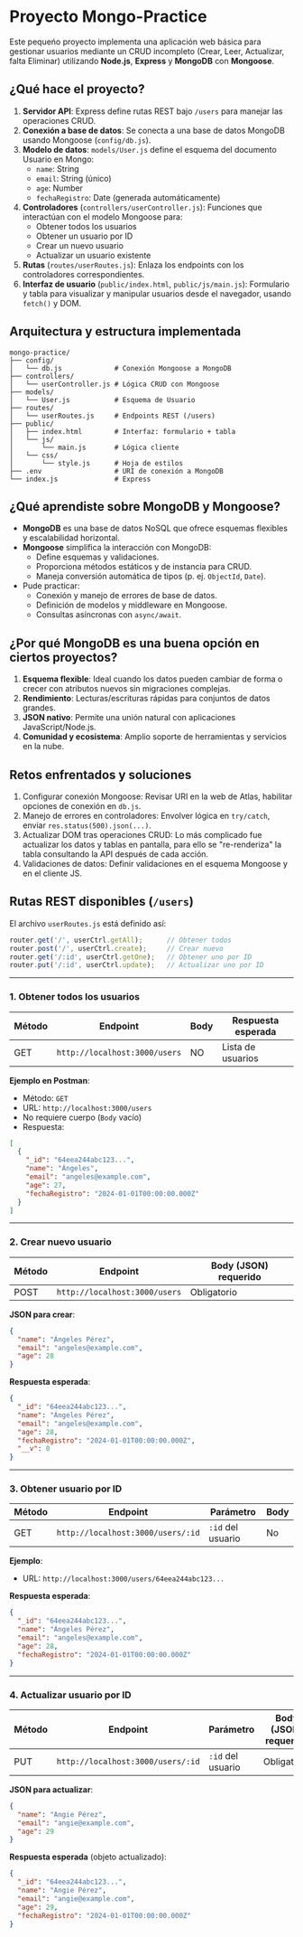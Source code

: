 # Proyecto Mongo-Practice

Este pequeńo proyecto implementa una aplicación web básica para gestionar usuarios mediante un CRUD incompleto (Crear, Leer, Actualizar, falta Eliminar) utilizando **Node.js**, **Express** y **MongoDB** con **Mongoose**.

## ¿Qué hace el proyecto?

1. **Servidor API**: Express define rutas REST bajo `/users` para manejar las operaciones CRUD.
2. **Conexión a base de datos**: Se conecta a una base de datos MongoDB usando Mongoose (`config/db.js`).
3. **Modelo de datos**: `models/User.js` define el esquema del documento Usuario en Mongo:
   - `name`: String
   - `email`: String (único)
   - `age`: Number
   - `fechaRegistro`: Date (generada automáticamente)
4. **Controladores** (`controllers/userController.js`): Funciones que interactúan con el modelo Mongoose para:
   - Obtener todos los usuarios
   - Obtener un usuario por ID
   - Crear un nuevo usuario
   - Actualizar un usuario existente
5. **Rutas** (`routes/userRoutes.js`): Enlaza los endpoints con los controladores correspondientes.
6. **Interfaz de usuario** (`public/index.html`, `public/js/main.js`): Formulario y tabla para visualizar y manipular usuarios desde el navegador, usando `fetch()` y DOM.

## Arquitectura y estructura implementada

```
mongo-practice/
├── config/
│   └── db.js             # Conexión Mongoose a MongoDB
├── controllers/
│   └── userController.js # Lógica CRUD con Mongoose
├── models/
│   └── User.js           # Esquema de Usuario
├── routes/
│   └── userRoutes.js     # Endpoints REST (/users)
├── public/
│   ├── index.html        # Interfaz: formulario + tabla
│   └── js/
│       └── main.js       # Lógica cliente
│   └── css/
│       └── style.js      # Hoja de estilos
├── .env                  # URI de conexión a MongoDB
└── index.js              # Express
```

## ¿Qué aprendiste sobre MongoDB y Mongoose?

- **MongoDB** es una base de datos NoSQL que ofrece esquemas flexibles y escalabilidad horizontal.
- **Mongoose** simplifica la interacción con MongoDB:
  - Define esquemas y validaciones.
  - Proporciona métodos estáticos y de instancia para CRUD.
  - Maneja conversión automática de tipos (p. ej. `ObjectId`, `Date`).
- Pude practicar:
  - Conexión y manejo de errores de base de datos.
  - Definición de modelos y middleware en Mongoose.
  - Consultas asíncronas con `async/await`.

## ¿Por qué MongoDB es una buena opción en ciertos proyectos?

1. **Esquema flexible**: Ideal cuando los datos pueden cambiar de forma o crecer con atributos nuevos sin migraciones complejas.
2. **Rendimiento**: Lecturas/escrituras rápidas para conjuntos de datos grandes.
3. **JSON nativo**: Permite una unión natural con aplicaciones JavaScript/Node.js.
4. **Comunidad y ecosistema**: Amplio soporte de herramientas y servicios en la nube.

## Retos enfrentados y soluciones

1. Configurar conexión Mongoose: Revisar URI en la web de Atlas, habilitar opciones de conexión en `db.js`.
2. Manejo de errores en controladores: Envolver lógica en `try/catch`, enviar `res.status(500).json(...)`.
3. Actualizar DOM tras operaciones CRUD: Lo más complicado fue actualizar los datos y tablas en pantalla, para ello se "re-renderiza" la tabla consultando la API después de cada acción.
4. Validaciones de datos: Definir validaciones en el esquema Mongoose y en el cliente JS.

## Rutas REST disponibles (`/users`)

El archivo `userRoutes.js` está definido así:

```js
router.get('/', userCtrl.getAll);      // Obtener todos
router.post('/', userCtrl.create);     // Crear nuevo
router.get('/:id', userCtrl.getOne);   // Obtener uno por ID
router.put('/:id', userCtrl.update);   // Actualizar uno por ID
```

---

### 1. Obtener todos los usuarios

| Método | Endpoint                      | Body | Respuesta esperada |
| ------ | ----------------------------- | ---- | ------------------ |
| GET    | `http://localhost:3000/users` |  NO  | Lista de usuarios  |

**Ejemplo en Postman**:

- Método: `GET`
- URL: `http://localhost:3000/users`
- No requiere cuerpo (`Body` vacío)
- Respuesta:

```json
[
  {
    "_id": "64eea244abc123...",
    "name": "Ángeles",
    "email": "angeles@example.com",
    "age": 27,
    "fechaRegistro": "2024-01-01T00:00:00.000Z"
  }
]
```

---

### 2. Crear nuevo usuario

| Método | Endpoint                      | Body (JSON) requerido |
| ------ | ----------------------------- | --------------------- |
| POST   | `http://localhost:3000/users` |  Obligatorio          |

**JSON para crear**:

```json
{
  "name": "Ángeles Pérez",
  "email": "angeles@example.com",
  "age": 28
}
```

**Respuesta esperada**:

```json
{
  "_id": "64eea244abc123...",
  "name": "Ángeles Pérez",
  "email": "angeles@example.com",
  "age": 28,
  "fechaRegistro": "2024-01-01T00:00:00.000Z",
  "__v": 0
}
```

---

### 3. Obtener usuario por ID

| Método | Endpoint                          | Parámetro         | Body |
| ------ | --------------------------------- | ----------------- | ---- |
| GET    | `http://localhost:3000/users/:id` | `:id` del usuario | No   |

**Ejemplo**:

- URL: `http://localhost:3000/users/64eea244abc123...`

**Respuesta esperada**:

```json
{
  "_id": "64eea244abc123...",
  "name": "Ángeles Pérez",
  "email": "angeles@example.com",
  "age": 28,
  "fechaRegistro": "2024-01-01T00:00:00.000Z"
}
```

---

### 4. Actualizar usuario por ID

| Método | Endpoint                          | Parámetro         | Body (JSON) requerido |
| ------ | --------------------------------- | ----------------- | --------------------- |
| PUT    | `http://localhost:3000/users/:id` | `:id` del usuario |  Obligatorio          |

**JSON para actualizar**:

```json
{
  "name": "Angie Pérez",
  "email": "angie@example.com",
  "age": 29
}
```

**Respuesta esperada** (objeto actualizado):

```json
{
  "_id": "64eea244abc123...",
  "name": "Angie Pérez",
  "email": "angie@example.com",
  "age": 29,
  "fechaRegistro": "2024-01-01T00:00:00.000Z"
}
```

